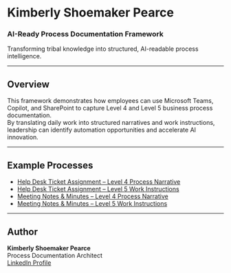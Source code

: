# Kimberly Shoemaker Pearce
### AI-Ready Process Documentation Framework  

Transforming tribal knowledge into structured, AI-readable process intelligence.  

---

## Overview  
This framework demonstrates how employees can use Microsoft Teams, Copilot, and SharePoint to capture Level 4 and Level 5 business process documentation.  
By translating daily work into structured narratives and work instructions, leadership can identify automation opportunities and accelerate AI innovation.  

---

## Example Processes  
- [Help Desk Ticket Assignment – Level 4 Process Narrative](Level4_ProcessNarrative_HelpDesk.md)  
- [Help Desk Ticket Assignment – Level 5 Work Instructions](Level5_WorkInstructions_HelpDesk.md)  
- [Meeting Notes & Minutes – Level 4 Process Narrative](Level4_ProcessNarrative_MeetingMinutes.md)  
- [Meeting Notes & Minutes – Level 5 Work Instructions](Level5_WorkInstructions_MeetingMinutes.md)  

---

## Author  
**Kimberly Shoemaker Pearce**  
Process Documentation Architect  
[LinkedIn Profile](https://www.linkedin.com/in/kimberlydenisepearce/)
